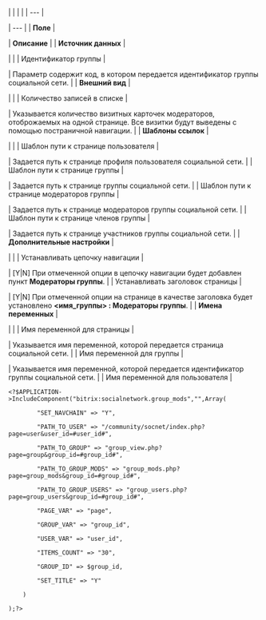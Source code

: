 |  |  |  |
| --- |

| --- |
| **Поле** |

| **Описание** |
| **Источник данных** |

| |
| Идентификатор группы |

| Параметр содержит код, в котором передается идентификатор группы социальной сети. |
| **Внешний вид** |

| |
| Количество записей в списке |

| Указывается количество визитных карточек модераторов, отоброжаемых на одной странице. Все визитки будут выведены с помощью постраничной навигации. |
| **Шаблоны ссылок** |

| |
| Шаблон пути к странице пользователя |

| Задается путь к странице профиля пользователя социальной сети. |
| Шаблон пути к странице группы |

| Задается путь к странице группы социальной сети. |
| Шаблон пути к странице модераторов группы |

| Задается путь к странице модераторов группы социальной сети. |
| Шаблон пути к странице членов группы |

| Задается путь к странице участников группы социальной сети. |
| **Дополнительные настройки** |

| |
| Устанавливать цепочку навигации |

| [Y|N] При отмеченной опции в цепочку навигации будет добавлен пункт **Модераторы группы**. |
| Устанавливать заголовок страницы |

| [Y|N] При отмеченной опции на странице в качестве заголовка будет установлено **<имя\_группы> : Модераторы группы**. |
| **Имена переменных** |

| |
| Имя переменной для страницы |

| Указывается имя переменной, которой передается страница социальной сети. |
| Имя переменной для группы |

| Указывается имя переменной, которой передается идентификатор группы социальной сети. |
| Имя переменной для пользователя |

```
<?$APPLICATION->IncludeComponent("bitrix:socialnetwork.group_mods","",Array(

        "SET_NAVCHAIN" => "Y", 

        "PATH_TO_USER" => "/community/socnet/index.php?page=user&user_id=#user_id#", 

        "PATH_TO_GROUP" => "group_view.php?page=group&group_id=#group_id#", 

        "PATH_TO_GROUP_MODS" => "group_mods.php?page=group_mods&group_id=#group_id#", 

        "PATH_TO_GROUP_USERS" => "group_users.php?page=group_users&group_id=#group_id#", 

        "PAGE_VAR" => "page", 

        "GROUP_VAR" => "group_id", 

        "USER_VAR" => "user_id", 

        "ITEMS_COUNT" => "30", 

        "GROUP_ID" => $group_id, 

        "SET_TITLE" => "Y" 

    )

);?>


```